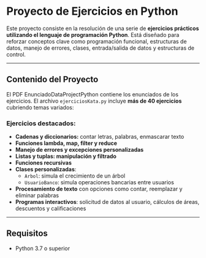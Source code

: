 #  Proyecto de Ejercicios en Python

Este proyecto consiste en la resolución de una serie de **ejercicios prácticos utilizando el lenguaje de programación Python**. Está diseñado para reforzar conceptos clave como programación funcional, estructuras de datos, manejo de errores, clases, entrada/salida de datos y estructuras de control.

---

##  Contenido del Proyecto
El PDF EnunciadoDataProjectPython contiene los enunciados de los ejercicios.
El archivo `ejerciciosKata.py` incluye **más de 40 ejercicios** cubriendo temas variados:

### Ejercicios destacados:

- **Cadenas y diccionarios:** contar letras, palabras, enmascarar texto
- **Funciones lambda, map, filter y reduce**
- **Manejo de errores y excepciones personalizadas**
- **Listas y tuplas: manipulación y filtrado**
- **Funciones recursivas**
- **Clases personalizadas**: 
  - `Arbol`: simula el crecimiento de un árbol
  - `UsuarioBanco`: simula operaciones bancarias entre usuarios
- **Procesamiento de texto** con opciones como contar, reemplazar y eliminar palabras
- **Programas interactivos**: solicitud de datos al usuario, cálculos de áreas, descuentos y calificaciones

---

## Requisitos

- Python 3.7 o superior
